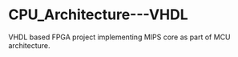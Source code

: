 # CPU_Architecture---VHDL
VHDL based FPGA project implementing MIPS core as part of MCU architecture.
